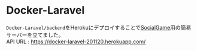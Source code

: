 # Docker-Laravel
`Docker-Laravel/backend`をHerokuにデプロイすることで[SocialGame](https://github.com/syu-hei/SocialGame)用の簡易サーバーを立てました。  
API URL : https://docker-laravel-201120.herokuapp.com/
